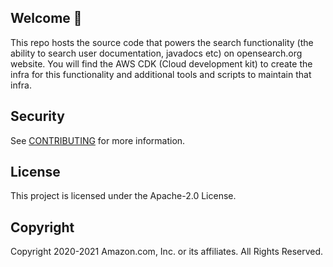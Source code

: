 ## Welcome 👋

This repo hosts the source code that powers the search functionality (the ability to search user documentation, javadocs etc) on opensearch.org website.
You will find the AWS CDK (Cloud development kit) to create the infra for this functionality and additional tools and scripts to maintain that infra.

## Security

See [CONTRIBUTING](CONTRIBUTING.md#security-issue-notifications) for more information.

## License

This project is licensed under the Apache-2.0 License.

## Copyright

Copyright 2020-2021 Amazon.com, Inc. or its affiliates. All Rights Reserved.